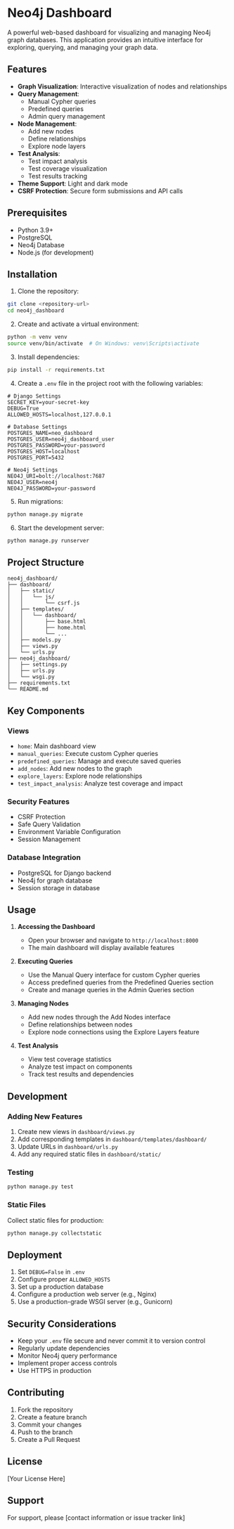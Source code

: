 # Neo4j Dashboard

A powerful web-based dashboard for visualizing and managing Neo4j graph databases. This application provides an intuitive interface for exploring, querying, and managing your graph data.

## Features

- **Graph Visualization**: Interactive visualization of nodes and relationships
- **Query Management**:
  - Manual Cypher queries
  - Predefined queries
  - Admin query management
- **Node Management**:
  - Add new nodes
  - Define relationships
  - Explore node layers
- **Test Analysis**:
  - Test impact analysis
  - Test coverage visualization
  - Test results tracking
- **Theme Support**: Light and dark mode
- **CSRF Protection**: Secure form submissions and API calls

## Prerequisites

- Python 3.9+
- PostgreSQL
- Neo4j Database
- Node.js (for development)

## Installation

1. Clone the repository:
```bash
git clone <repository-url>
cd neo4j_dashboard
```

2. Create and activate a virtual environment:
```bash
python -m venv venv
source venv/bin/activate  # On Windows: venv\Scripts\activate
```

3. Install dependencies:
```bash
pip install -r requirements.txt
```

4. Create a `.env` file in the project root with the following variables:
```env
# Django Settings
SECRET_KEY=your-secret-key
DEBUG=True
ALLOWED_HOSTS=localhost,127.0.0.1

# Database Settings
POSTGRES_NAME=neo_dashboard
POSTGRES_USER=neo4j_dashboard_user
POSTGRES_PASSWORD=your-password
POSTGRES_HOST=localhost
POSTGRES_PORT=5432

# Neo4j Settings
NEO4J_URI=bolt://localhost:7687
NEO4J_USER=neo4j
NEO4J_PASSWORD=your-password
```

5. Run migrations:
```bash
python manage.py migrate
```

6. Start the development server:
```bash
python manage.py runserver
```

## Project Structure

```
neo4j_dashboard/
├── dashboard/
│   ├── static/
│   │   └── js/
│   │       └── csrf.js
│   ├── templates/
│   │   └── dashboard/
│   │       ├── base.html
│   │       ├── home.html
│   │       └── ...
│   ├── models.py
│   ├── views.py
│   └── urls.py
├── neo4j_dashboard/
│   ├── settings.py
│   ├── urls.py
│   └── wsgi.py
├── requirements.txt
└── README.md
```

## Key Components

### Views

- `home`: Main dashboard view
- `manual_queries`: Execute custom Cypher queries
- `predefined_queries`: Manage and execute saved queries
- `add_nodes`: Add new nodes to the graph
- `explore_layers`: Explore node relationships
- `test_impact_analysis`: Analyze test coverage and impact

### Security Features

- CSRF Protection
- Safe Query Validation
- Environment Variable Configuration
- Session Management

### Database Integration

- PostgreSQL for Django backend
- Neo4j for graph database
- Session storage in database

## Usage

1. **Accessing the Dashboard**
   - Open your browser and navigate to `http://localhost:8000`
   - The main dashboard will display available features

2. **Executing Queries**
   - Use the Manual Query interface for custom Cypher queries
   - Access predefined queries from the Predefined Queries section
   - Create and manage queries in the Admin Queries section

3. **Managing Nodes**
   - Add new nodes through the Add Nodes interface
   - Define relationships between nodes
   - Explore node connections using the Explore Layers feature

4. **Test Analysis**
   - View test coverage statistics
   - Analyze test impact on components
   - Track test results and dependencies

## Development

### Adding New Features

1. Create new views in `dashboard/views.py`
2. Add corresponding templates in `dashboard/templates/dashboard/`
3. Update URLs in `dashboard/urls.py`
4. Add any required static files in `dashboard/static/`

### Testing

```bash
python manage.py test
```

### Static Files

Collect static files for production:
```bash
python manage.py collectstatic
```

## Deployment

1. Set `DEBUG=False` in `.env`
2. Configure proper `ALLOWED_HOSTS`
3. Set up a production database
4. Configure a production web server (e.g., Nginx)
5. Use a production-grade WSGI server (e.g., Gunicorn)

## Security Considerations

- Keep your `.env` file secure and never commit it to version control
- Regularly update dependencies
- Monitor Neo4j query performance
- Implement proper access controls
- Use HTTPS in production

## Contributing

1. Fork the repository
2. Create a feature branch
3. Commit your changes
4. Push to the branch
5. Create a Pull Request

## License

[Your License Here]

## Support

For support, please [contact information or issue tracker link] 